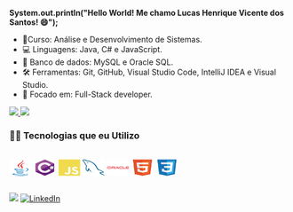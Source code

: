 

**System.out.println("Hello World! Me chamo Lucas Henrique Vicente dos Santos! 😄");**

- 🏫Curso: Análise e Desenvolvimento de Sistemas.
- 💻 Linguagens: Java, C# e JavaScript.
- 👾 Banco de dados: MySQL e Oracle SQL.
- 🛠️ Ferramentas: Git, GitHub, Visual Studio Code, IntelliJ IDEA e Visual Studio.
- 🧠 Focado em: Full-Stack developer.

<div>
  <a href="https://github.com/LucasVicentee">
    <img height="180em" src="https://github-readme-stats.vercel.app/api?username=LucasVicentee&show_icons=true&theme=dark&include_all_commits=true"/>
    <img height="180em" src="https://github-readme-stats.vercel.app/api/top-langs/?username=LucasVicentee&layout=compact&langs_count=16&theme=dark"/>
  </a>
</div>

### 👨‍💻 Tecnologias que eu Utilizo
<div style="display: inline_block"><br>
  <img align="center" alt="Lucas-Java" height="30" width="40" src="https://raw.githubusercontent.com/devicons/devicon/master/icons/java/java-original.svg">
  <img align="center" alt="Lucas-Csharp" height="30" width="40" src="https://raw.githubusercontent.com/devicons/devicon/master/icons/csharp/csharp-original.svg">
  <img align="center" alt="Lucas-Js" height="30" width="40" src="https://raw.githubusercontent.com/devicons/devicon/master/icons/javascript/javascript-plain.svg">
  <img align="center" alt="Lucas-MySQL" height="30" width="40" src="https://raw.githubusercontent.com/devicons/devicon/master/icons/mysql/mysql-original.svg">
  <img align="center" alt="Lucas-Oracle" height="30" width="40" src="https://raw.githubusercontent.com/devicons/devicon/master/icons/oracle/oracle-original.svg">
  <img align="center" alt="Lucas-HTML" height="30" width="40" src="https://raw.githubusercontent.com/devicons/devicon/master/icons/html5/html5-original.svg">
  <img align="center" alt="Lucas-CSS" height="30" width="40" src="https://raw.githubusercontent.com/devicons/devicon/master/icons/css3/css3-original.svg">
</div>

##

<div style="margin-top: 10px;">
  <a href="mailto:lh201612@gmail.com"><img src="https://img.shields.io/badge/-Gmail-%23333333?style=for-the-badge&logo=gmail&logoColor=red" target=" blank"></a>
  <a href="https://www.linkedin.com/in/lucas-henrique-vicente-dos-santos-0766612b2/" target="_blank" rel="noopener noreferrer">
  <img src="https://img.shields.io/badge/-LinkedIn-%230077B5?style=for-the-badge&logo=linkedin&logoColor=white" alt="LinkedIn" />
</a>
</div>
